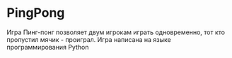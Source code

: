 # PingPong
Игра Пинг-понг позволяет двум игрокам играть одновременно, тот кто пропустил мячик - проиграл.
Игра написана на языке программирования Python
